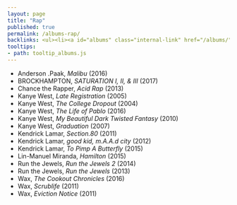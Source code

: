 ```yaml
---
layout: page
title: "Rap"
published: true
permalink: /albums-rap/
backlinks: <ul><li><a id="albums" class="internal-link" href="/albums/">Albums</a></li></ul>
tooltips: 
- path: tooltip_albums.js
---
```


* Anderson .Paak, *Malibu* (2016)
* BROCKHAMPTON, *SATURATION I, II, & III* (2017)
* Chance the Rapper, *Acid Rap* (2013)
* Kanye West, *Late Registration* (2005)
* Kanye West, *The College Dropout* (2004)
* Kanye West, *The Life of Pablo* (2016)
* Kanye West, *My Beautiful Dark Twisted Fantasy* (2010)
* Kanye West, *Graduation* (2007)
* Kendrick Lamar, *Section.80* (2011)
* Kendrick Lamar, *good kid, m.A.A.d city* (2012)
* Kendrick Lamar, *To Pimp A Butterfly* (2015)
* Lin-Manuel Miranda, *Hamilton* (2015)
* Run the Jewels, *Run the Jewels 2* (2014)
* Run the Jewels, *Run the Jewels* (2013)
* Wax, *The Cookout Chronicles* (2016)
* Wax, *Scrublife* (2011)
* Wax, *Eviction Notice* (2011)
